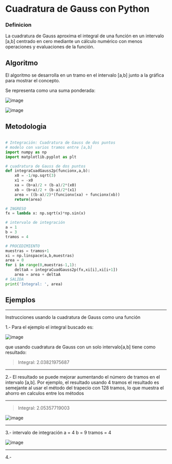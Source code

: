 # Cuadratura de Gauss con Python
### Definicion
La cuadratura de Gauss aproxima el integral de una función en un intervalo [a,b] centrado en cero mediante un cálculo numérico con menos operaciones y evaluaciones de la función. 


## Algoritmo

El algoritmo se desarrolla en un tramo en el intervalo [a,b] junto a la gráfica para mostrar el concepto. 

Se representa como una suma ponderada:

![image](https://github.com/Mexta46/Metodos_Numericos_Tema4/assets/160789479/1af68233-4ecb-4052-a565-cfba89dbfec3)

![image](https://github.com/Mexta46/Metodos_Numericos_Tema4/assets/160789479/18673eab-ce26-4360-a2fa-1b880337b241)


## Metodologia
```python

# Integración: Cuadratura de Gauss de dos puntos
# modelo con varios tramos entre [a,b]
import numpy as np
import matplotlib.pyplot as plt

# cuadratura de Gauss de dos puntos
def integraCuadGauss2p(funcionx,a,b):
    x0 = -1/np.sqrt(3)
    x1 = -x0
    xa = (b+a)/2 + (b-a)/2*(x0)
    xb = (b+a)/2 + (b-a)/2*(x1)
    area = ((b-a)/2)*(funcionx(xa) + funcionx(xb))
    return(area)

# INGRESO
fx = lambda x: np.sqrt(x)*np.sin(x)

# intervalo de integración
a = 1
b = 3
tramos = 4

# PROCEDIMIENTO
muestras = tramos+1
xi = np.linspace(a,b,muestras)
area = 0
for i in range(0,muestras-1,1):
    deltaA = integraCuadGauss2p(fx,xi[i],xi[i+1])
    area = area + deltaA
# SALIDA
print('Integral: ', area)


```

## Ejemplos

----------------------

Instrucciones usando la cuadratura de Gauss como una función

1.- Para el ejemplo el integral buscado es:

![image](https://github.com/Mexta46/Metodos_Numericos_Tema4/assets/160789479/e7e60bc9-ee4f-4667-af94-1c0d4f6df56f)

que usando cuadratura de Gauss con un solo intervalo[a,b] tiene como resultado:

>Integral:  2.03821975687

---------------------

2.- El resultado se puede mejorar aumentando el número de tramos en el intervalo [a,b]. Por ejemplo, el resultado usando 4 tramos el resultado es semejante al usar el método del trapecio con 128 tramos, lo que muestra el ahorro en calculos entre los métodos

----------------------

>Integral:  2.05357719003

![image](https://github.com/Mexta46/Metodos_Numericos_Tema4/assets/160789479/3c656246-45b8-408b-9c74-d3d0ec721241)

----------------------

3.- intervalo de integración
a = 4
b = 9
tramos = 4

![image](https://github.com/Mexta46/Metodos_Numericos_Tema4/assets/160789479/c0840c15-10ba-4d93-a25b-2a33d8f19421)

----------------------

4.-



